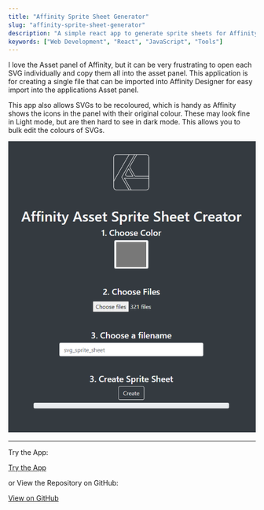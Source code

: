 ```yaml
---
title: "Affinity Sprite Sheet Generator"
slug: "affinity-sprite-sheet-generator"
description: "A simple react app to generate sprite sheets for Affinity Designer"
keywords: ["Web Development", "React", "JavaScript", "Tools"]
---
```


I love the Asset panel of Affinity, but it can be very frustrating to open each SVG individually and copy them all into the asset panel. This application is for creating a single file that can be imported into Affinity Designer for easy import into the applications Asset panel.

This app also allows SVGs to be recoloured, which is handy as Affinity shows the icons in the panel with their original colour. These may look fine in Light mode, but are then hard to see in dark mode. This allows you to bulk edit the colours of SVGs.

![screenshot](/project-images/affinity-sprite-sheet-generator/feature.png)

---

Try the App:

<a className="btn btn-dark" href="https://gcoulby.github.io/affinity-sprite-sheet-generator/"  target="_blank" rel="noopener noreferrer"><i className="fa fa-globe"></i> Try the App</a>

or View the Repository on GitHub:

<a className="btn btn-dark" href="https://github.com/gcoulby/affinity-sprite-sheet-generator"  target="_blank" rel="noopener noreferrer"><i className="fa fa-github"></i> View on GitHub</a>
